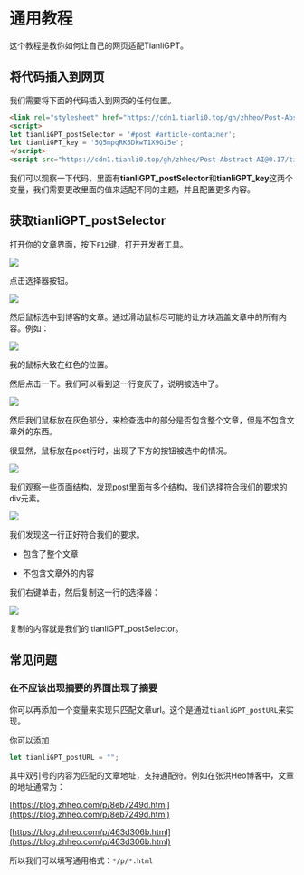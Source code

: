 # 通用教程

这个教程是教你如何让自己的网页适配TianliGPT。

## 将代码插入到网页

我们需要将下面的代码插入到网页的任何位置。

```HTML
<link rel="stylesheet" href="https://cdn1.tianli0.top/gh/zhheo/Post-Abstract-AI@0.17/tianli_gpt.css">
<script>
let tianliGPT_postSelector = '#post #article-container';
let tianliGPT_key = '5Q5mpqRK5DkwT1X9Gi5e';
</script>
<script src="https://cdn1.tianli0.top/gh/zhheo/Post-Abstract-AI@0.17/tianli_gpt.js"></script>
```

我们可以观察一下代码，里面有**tianliGPT_postSelector**和**tianliGPT_key**这两个变量，我们需要更改里面的值来适配不同的主题，并且配置更多内容。

## 获取tianliGPT_postSelector

打开你的文章界面，按下`F12`键，打开开发者工具。

![](https://p.zhheo.com/EEdhvU22290881693362742498.png!blogimg)

点击选择器按钮。

![](https://p.zhheo.com/QzCimX25390881693362773087.png!blogimg)

然后鼠标选中到博客的文章。通过滑动鼠标尽可能的让方块涵盖文章中的所有内容。例如：

![](https://p.zhheo.com/UEujWb20790881693362787946.png!blogimg)

我的鼠标大致在红色的位置。

然后点击一下。我们可以看到这一行变灰了，说明被选中了。

![](https://p.zhheo.com/I1GSxv22890881693362808100.png!blogimg)

然后我们鼠标放在灰色部分，来检查选中的部分是否包含整个文章，但是不包含文章外的东西。

很显然，鼠标放在post行时，出现了下方的按钮被选中的情况。

![](https://p.zhheo.com/jdpnEp24090881693362820382.png!blogimg)

我们观察一些页面结构，发现post里面有多个结构，我们选择符合我们的要求的div元素。

![](https://p.zhheo.com/jCy8He21090881693362850466.png!blogimg)

我们发现这一行正好符合我们的要求。

- 包含了整个文章

- 不包含文章外的内容

我们右键单击，然后复制这一行的选择器：

![](https://p.zhheo.com/CjZKlk22290881693362862149.png!blogimg)

复制的内容就是我们的 tianliGPT_postSelector。

## 常见问题

### 在不应该出现摘要的界面出现了摘要

你可以再添加一个变量来实现只匹配文章url。这个是通过`tianliGPT_postURL`来实现。

你可以添加

```JavaScript
let tianliGPT_postURL = "";
```

其中双引号的内容为匹配的文章地址，支持通配符。例如在张洪Heo博客中，文章的地址通常为：

[https://blog.zhheo.com/p/8eb7249d.html](https://blog.zhheo.com/p/8eb7249d.html)

[https://blog.zhheo.com/p/463d306b.html](https://blog.zhheo.com/p/463d306b.html)

所以我们可以填写通用格式：`*/p/*.html`